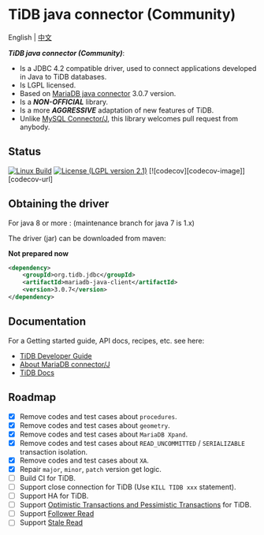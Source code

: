 # TiDB java connector (Community)

English | [中文](/README-zh.md)

***TiDB java connector (Community)***:

- Is a JDBC 4.2 compatible driver, used to connect applications developed in Java to TiDB databases.
- Is LGPL licensed.
- Based on [MariaDB java connector](https://github.com/mariadb-corporation/mariadb-connector-j) 3.0.7 version.
- Is a ***NON-OFFICIAL*** library.
- Is a more ***AGGRESSIVE*** adaptation of new features of TiDB.
- Unlike [MySQL Connector/J](https://github.com/mysql/mysql-connector-j), this library welcomes pull request from anybody.

## Status
[![Linux Build](https://travis-ci.com/Icemap/tidb-connector-j.svg?branch=master)](https://app.travis-ci.com/github/mariadb-corporation/mariadb-connector-j)
[![License (LGPL version 2.1)](https://img.shields.io/badge/license-GNU%20LGPL%20version%202.1-green.svg?style=flat-square)](http://opensource.org/licenses/LGPL-2.1)
[![codecov][codecov-image]][codecov-url]

## Obtaining the driver

For java 8 or more :
(maintenance branch for java 7 is 1.x)

The driver (jar) can be downloaded from maven:

**Not prepared now**

```xml
<dependency>
    <groupId>org.tidb.jdbc</groupId>
    <artifactId>mariadb-java-client</artifactId>
    <version>3.0.7</version>
</dependency>
```

## Documentation

For a Getting started guide, API docs, recipes, etc. see here:

- [TiDB Developer Guide](https://docs.pingcap.com/tidb/stable/dev-guide-overview)
- [About MariaDB connector/J](https://mariadb.com/kb/en/about-mariadb-connector-j/)
- [TiDB Docs](https://docs.pingcap.com/tidb/stable)

## Roadmap

- [x] Remove codes and test cases about `procedures`.
- [x] Remove codes and test cases about `geometry`.
- [x] Remove codes and test cases about `MariaDB Xpand`.
- [x] Remove codes and test cases about `READ_UNCOMMITTED` / `SERIALIZABLE` transaction isolation.
- [x] Remove codes and test cases about `XA`.
- [x] Repair `major`, `minor`, `patch` version get logic.
- [ ] Build CI for TiDB.
- [ ] Support close connection for TiDB (Use `KILL TIDB xxx` statement).
- [ ] Support HA for TiDB.
- [ ] Support [Optimistic Transactions and Pessimistic Transactions](https://docs.pingcap.com/tidb/stable/dev-guide-optimistic-and-pessimistic-transaction) for TiDB.
- [ ] Support [Follower Read](https://docs.pingcap.com/tidb/stable/dev-guide-use-follower-read)
- [ ] Support [Stale Read](https://docs.pingcap.com/tidb/stable/dev-guide-use-stale-read)
